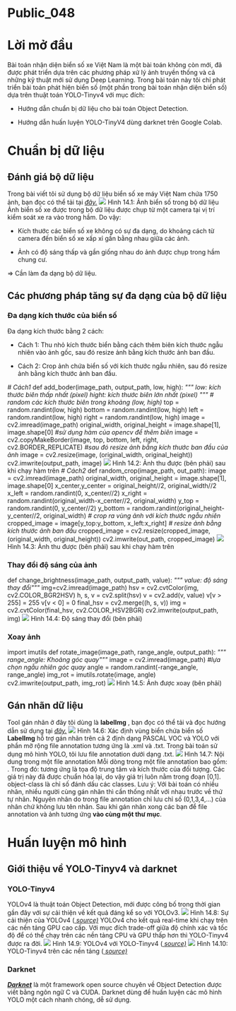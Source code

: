 # Public_048

# Lời mở đầu

Bài toán nhận diện biển số xe Việt Nam là một bài toán không còn mới, đã được phát triển dựa trên các phương pháp xử lý ảnh truyền thống và cả những kỹ thuật mới sử dụng Deep Learning. Trong bài toán này tôi chỉ phát triển bài toán phát hiện biển số (một phần trong bài toán nhận diện biển số) dựa trên thuật toán YOLO-Tinyv4 với mục đích:

  * Hướng dẫn chuẩn bị dữ liệu cho bài toán Object Detection.

  * Hướng dẫn huấn luyện YOLO-TinyV4 dùng darknet trên Google Colab.


# Chuẩn bị dữ liệu

## Đánh giá bộ dữ liệu

Trong bài viết tôi sử dụng bộ dữ liệu biển số xe máy Việt Nam chứa 1750 ảnh, bạn đọc có thể tải tại [_đây._](https://thigiacmaytinh.com/tai-nguyen-xu-ly-anh/tong-hop-data-xu-ly-anh/?fbclid=IwAR2tajA5Ku83kIrb09ovhmb_68Zmdwo9KvV_CSNBCTbuIIsiK_FUM4W4Dh8)
![](images/image1.png)
Hình 14.1: Ảnh biển số trong bộ dữ liệu
Ảnh biển số xe được trong bộ dữ liệu được chụp từ một camera tại vị trí kiểm soát xe ra vào trong hầm. Do vậy:

  * Kích thước các biển số xe không có sự đa dạng, do khoảng cách từ camera đến biển số xe xấp xỉ gần bằng nhau giữa các ảnh.

  * Ảnh có độ sáng thấp và gần giống nhau do ảnh được chụp trong hầm chung cư.


=> Cần làm đa dạng bộ dữ liệu.

## Các phương pháp tăng sự đa dạng của bộ dữ liệu

### Đa dạng kích thước của biển số

Đa dạng kích thước bằng 2 cách:

  * Cách 1: Thu nhỏ kích thước biển bằng cách thêm biên kích thước ngẫu nhiên vào ảnh gốc, sau đó resize ảnh bằng kích thước ảnh ban đầu.

  * Cách 2: Crop ảnh chứa biển số với kích thước ngẫu nhiên, sau đó resize ảnh bằng kích thước ảnh ban đầu.


_# Cách1_ def add_boder(image_path, output_path, low, high):
_""" low: kích thước biên thấp nhất (pixel) hight: kích thước biên lớn nhất (pixel)_
_"""_
_# random các kích thước biên trong khoảng (low, high)_
top = random.randint(low, high)
bottom = random.randint(low, high)
left = random.randint(low, high)
right = random.randint(low, high)
image = cv2.imread(image_path)
original_width, original_height = image.shape[1], image.shape[0]
_#sử dụng hàm của opencv để thêm biên_
image = cv2.copyMakeBorder(image, top, bottom, left, right, cv2.BORDER_REPLICATE)
_#sau đó resize ảnh bằng kích thước ban đầu của ảnh_
image = cv2.resize(image, (original_width, original_height))
cv2.imwrite(output_path, image)
![](images/image2.png)
Hình 14.2: Ảnh thu được (bên phải) sau khi chạy hàm trên
_# Cách2_ def random_crop(image_path, out_path):
image = cv2.imread(image_path)
original_width, original_height = image.shape[1], image.shape[0]
x_center,y_center = original_height//2, original_width//2
x_left = random.randint(0, x_center//2)
x_right = random.randint(original_width-x_center//2, original_width)
y_top = random.randint(0, y_center//2)
y_bottom = random.randint(original_height-y_center//2, original_width)
_# crop ra vùng ảnh với kích thước ngẫu nhiên_
cropped_image = image[y_top:y_bottom, x_left:x_right]
_# resize ảnh bằng kích thước ảnh ban đầu_
cropped_image = cv2.resize(cropped_image, (original_width, original_height))
cv2.imwrite(out_path, cropped_image)
![](images/image3.png)
Hình 14.3: Ảnh thu được (bên phải) sau khi chạy hàm trên

### Thay đổi độ sáng của ảnh

def change_brightness(image_path, output_path, value):
_""" value: độ sáng thay đổi"""_
img=cv2.imread(image_path)
hsv = cv2.cvtColor(img, cv2.COLOR_BGR2HSV)
h, s, v = cv2.split(hsv)
v = cv2.add(v, value)
v[v > 255] = 255
v[v < 0] = 0
final_hsv = cv2.merge((h, s, v))
img = cv2.cvtColor(final_hsv, cv2.COLOR_HSV2BGR)
cv2.imwrite(output_path, img)
![](images/image4.png)
Hình 14.4: Độ sáng thay đổi (bên phải)

### Xoay ảnh

import imutils def rotate_image(image_path, range_angle, output_path):
_""" range_angle: Khoảng góc quay"""_
image = cv2.imread(image_path)
_#lựa chọn ngẫu nhiên góc quay_
angle = random.randint(-range_angle, range_angle)
img_rot = imutils.rotate(image, angle)
cv2.imwrite(output_path, img_rot)
![](images/image5.png)
Hình 14.5: Ảnh được xoay (bên phải)

## Gán nhãn dữ liệu

Tool gán nhãn ở đây tôi dùng là **labelImg** , bạn đọc có thể tải và đọc hướng dẫn sử dụng tại [_đây._](https://github.com/tzutalin/labelImg)
![](images/image6.png)
Hình 14.6: Xác định vùng biển chứa biển số
**LabelImg** hỗ trợ gán nhãn trên cả 2 định dạng PASCAL VOC và YOLO với phần mở rộng file annotation tương ứng là .xml và .txt.
Trong bài toán sử dụng mô hình YOLO, tôi lưu file annotation dưới dạng .txt.
![](images/image7.png)
Hình 14.7: Nội dung trong một file annotation
Mỗi dòng trong một file annotation bao gồm: <object-class> <x> <y> <width> <height>.
Trong đó: <x> <y> <width> <height> tương ứng là tọa độ trung tâm và kích thước của đối tượng. Các giá trị này đã được chuẩn hóa lại, do vậy giá trị luôn nằm trong đoạn [0,1]. object-class là chỉ số đánh dấu các classes.
Lưu ý: Với bài toán có nhiều nhãn, nhiều người cùng gán nhãn thì cần thống nhất với nhau trước về thứ tự nhãn. Nguyên nhân do trong file annotation chỉ lưu chỉ số (0,1,3,4,...) của nhãn chứ không lưu tên nhãn.
Sau khi gán nhãn xong các bạn để file annotation và ảnh tương ứng **vào cùng một thư mục**.

# Huấn luyện mô hình

## Giới thiệu về YOLO-Tinyv4 và darknet

### YOLO-Tinyv4

YOLOv4 là thuật toán Object Detection, mới được công bố trong thời gian gần đây với sự cải thiện về kết quả đáng kể so với YOLOv3.
![](images/image8.png)
Hình 14.8: Sự cải thiện của YOLOv4 ([ _source)_](https://arxiv.org/pdf/2004.10934.pdf)
YOLOv4 cho kết quả real-time khi chạy trên các nền tảng GPU cao cấp. Với mục đích trade-off giữa độ chính xác và tốc độ để có thể chạy trên các nền tảng CPU và GPU thấp hơn thì YOLO-Tinyv4 được ra đời.
![](images/image9.png)
Hình 14.9: YOLOv4 với YOLO-Tinyv4 ([ _source)_](https://github.com/AlexeyAB/darknet/issues/6067)
![](images/image10.png)
Hình 14.10: YOLO-Tinyv4 trên các nền tảng ([ _source)_](https://github.com/AlexeyAB/darknet/issues/6067)

### Darknet

**[_Darknet_](https://pjreddie.com/darknet/)** là một framework open source chuyên về Object Detection được viết bằng ngôn ngữ C và CUDA. Darknet dùng để huấn luyện các mô hình YOLO một cách nhanh chóng, dễ sử dụng.